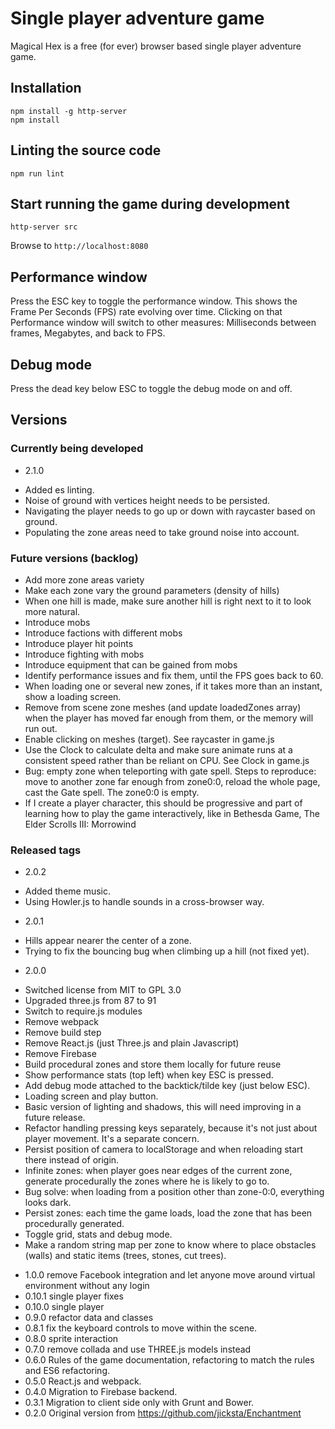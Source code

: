 # Single player adventure game
Magical Hex is a free (for ever) browser based single player adventure game.

## Installation
```
npm install -g http-server
npm install
```

## Linting the source code
```
npm run lint
```

## Start running the game during development
```
http-server src
```

Browse to `http://localhost:8080`

## Performance window
Press the ESC key to toggle the performance window. This shows the Frame Per Seconds (FPS) rate evolving over time.
Clicking on that Performance window will switch to other measures: Milliseconds between frames, Megabytes, and back to FPS.

## Debug mode
Press the dead key below ESC to toggle the debug mode on and off.

## Versions

### Currently being developed
* 2.1.0
- Added es linting.
- Noise of ground with vertices height needs to be persisted.
- Navigating the player needs to go up or down with raycaster based on ground.
- Populating the zone areas need to take ground noise into account.

### Future versions (backlog)
- Add more zone areas variety
- Make each zone vary the ground parameters (density of hills)
- When one hill is made, make sure another hill is right next to it to look more natural.
- Introduce mobs
- Introduce factions with different mobs
- Introduce player hit points
- Introduce fighting with mobs
- Introduce equipment that can be gained from mobs
- Identify performance issues and fix them, until the FPS goes back to 60.
- When loading one or several new zones, if it takes more than an instant, show a loading screen.
- Remove from scene zone meshes (and update loadedZones array) when the player has moved far enough from them, or the memory will run out.
- Enable clicking on meshes (target). See raycaster in game.js
- Use the Clock to calculate delta and make sure animate runs at a consistent speed rather than be reliant on CPU. See Clock in game.js
- Bug: empty zone when teleporting with gate spell. Steps to reproduce: move to another zone far enough from zone0:0, reload the whole page, cast the Gate spell. The zone0:0 is empty.
- If I create a player character, this should be progressive and part of learning how to play the game interactively, like in Bethesda Game, The Elder Scrolls III: Morrowind 

### Released tags
* 2.0.2
- Added theme music.
- Using Howler.js to handle sounds in a cross-browser way.

* 2.0.1
- Hills appear nearer the center of a zone.
- Trying to fix the bouncing bug when climbing up a hill (not fixed yet).

* 2.0.0
- Switched license from MIT to GPL 3.0
- Upgraded three.js from 87 to 91
- Switch to require.js modules
- Remove webpack
- Remove build step
- Remove React.js (just Three.js and plain Javascript)
- Remove Firebase
- Build procedural zones and store them locally for future reuse
- Show performance stats (top left) when key ESC is pressed.
- Add debug mode attached to the backtick/tilde key (just below ESC).
- Loading screen and play button.
- Basic version of lighting and shadows, this will need improving in a future release.
- Refactor handling pressing keys separately, because it's not just about player movement. It's a separate concern.
- Persist position of camera to localStorage and when reloading start there instead of origin.
- Infinite zones: when player goes near edges of the current zone, generate procedurally the zones where he is likely to go to.
- Bug solve: when loading from a position other than zone-0:0, everything looks dark.
- Persist zones: each time the game loads, load the zone that has been procedurally generated.
- Toggle grid, stats and debug mode.
- Make a random string map per zone to know where to place obstacles (walls) and static items (trees, stones, cut trees).

* 1.0.0 remove Facebook integration and let anyone move around virtual environment without any login
* 0.10.1 single player fixes
* 0.10.0 single player
* 0.9.0 refactor data and classes
* 0.8.1 fix the keyboard controls to move within the scene.
* 0.8.0 sprite interaction
* 0.7.0 remove collada and use THREE.js models instead
* 0.6.0 Rules of the game documentation, refactoring to match the rules and ES6 refactoring.
* 0.5.0 React.js and webpack.
* 0.4.0 Migration to Firebase backend.
* 0.3.1 Migration to client side only with Grunt and Bower.
* 0.2.0 Original version from https://github.com/jicksta/Enchantment
